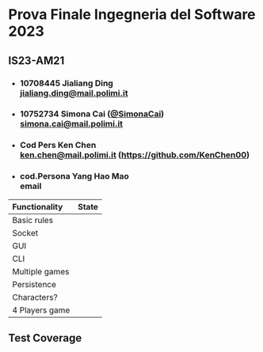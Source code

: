 # Prova Finale Ingegneria del Software 2023
## IS23-AM21

- ###   10708445 Jialiang Ding<br>jialiang.ding@mail.polimi.it
- ###   10752734 Simona Cai ([@SimonaCai](https://github.com/SimonaCai))<br>simona.cai@mail.polimi.it
- ###   Cod Pers Ken Chen<br>ken.chen@mail.polimi.it (https://github.com/KenChen00)
- ###   cod.Persona Yang Hao Mao<br>email

| Functionality   |                             State                             |
| :---------------| :-----------------------------------------------------------: |
| Basic rules     |
| Socket          |
| GUI             |
| CLI             |
| Multiple games  |
| Persistence     |
| Characters?
| 4 Players game  |

## Test Coverage

